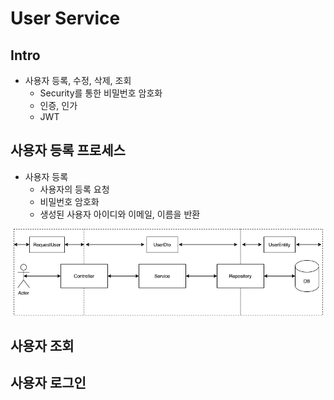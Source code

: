 # User Service 

## Intro

- 사용자 등록, 수정, 삭제, 조회
	- Security를 통한 비밀번호 암호화
	- 인증, 인가
	- JWT


## 사용자 등록 프로세스

- 사용자 등록
	- 사용자의 등록 요청
	- 비밀번호 암호화
	- 생성된 사용자 아이디와 이메일, 이름을 반환

![사용자 등록 프로세스](docs/create_user_process.png)


## 사용자 조회

## 사용자 로그인
